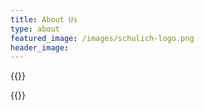 ```yaml
---
title: About Us
type: about
featured_image: /images/schulich-logo.png
header_image: 
---
```


<link href='image.css' rel='stylesheet'>

{{<member image="/images/members/BOB.jpeg" title="VP whatever" name="First Last">}}

{{<member image="/images/members/Bill.jpeg" title="Vp wsdf" name="asdfasdf">}}





